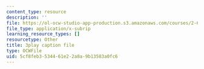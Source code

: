 ```yaml
---
content_type: resource
description: ''
file: https://ol-ocw-studio-app-production.s3.amazonaws.com/courses/2-627-fundamentals-of-photovoltaics-fall-2013/5cf8feb3534461e22a8a9b13583a0fc6_n25tsUQb3vo.srt
file_type: application/x-subrip
learning_resource_types: []
resourcetype: Other
title: 3play caption file
type: OCWFile
uid: 5cf8feb3-5344-61e2-2a8a-9b13583a0fc6
---
```

